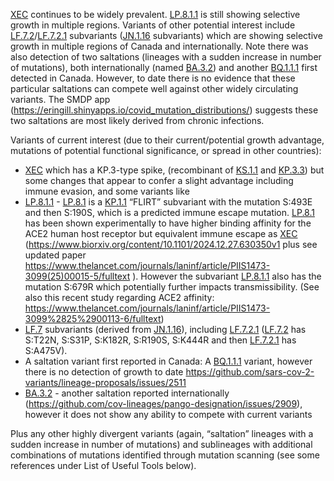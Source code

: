 

<u id='XEC'>XEC</u> continues to be widely prevalent. <u id='LP_8_1_1'>LP.8.1.1</u> is still showing selective growth in multiple regions. Variants of other potential interest include <u id='LF_7_2'>LF.7.2</u>/<u id='LF_7_2_1'>LF.7.2.1</u> subvariants (<u id='JN_1_16'>JN.1.16</u> subvariants) which are showing selective growth in multiple regions of Canada and internationally. Note there was also detection of two saltations (lineages with a sudden increase in number of mutations), both internationally (named <u id='BA_3_2'>BA.3.2</u>) and another <u id='BQ_1_1_1'>BQ.1.1.1</u> first detected in Canada. However, to date there is no evidence that these particular saltations can compete well against other widely circulating variants. The SMDP app (<https://eringill.shinyapps.io/covid_mutation_distributions/>) suggests these two saltations are most likely derived from chronic infections.



Variants of current interest (due to their current/potential growth advantage, mutations of potential functional significance, or spread in other countries):



* <u id='XEC'>XEC</u> which has a KP.3-type spike, (recombinant of <u id='KS_1_1'>KS.1.1</u> and <u id='KP_3_3'>KP.3.3</u>) but some changes that appear to confer a slight advantage including immune evasion, and some variants like
* <u id='LP_8_1_1'>LP.8.1.1</u> - <u id='LP_8_1'>LP.8.1</u> is a <u id='KP_1_1'>KP.1.1</u> “FLIRT” subvariant with the mutation S:493E and then S:190S, which is a predicted immune escape mutation. <u id='LP_8_1'>LP.8.1</u> has been shown experimentally to have higher binding affinity for the ACE2 human host receptor but equivalent immune escape as <u id='XEC'>XEC</u> (<https://www.biorxiv.org/content/10.1101/2024.12.27.630350v1> plus see updated paper <https://www.thelancet.com/journals/laninf/article/PIIS1473-3099(25)00015-5/fulltext> ). However the subvariant <u id='LP_8_1_1'>LP.8.1.1</u> also has the mutation S:679R which potentially further impacts transmissibility. (See also this recent study regarding ACE2 affinity: <https://www.thelancet.com/journals/laninf/article/PIIS1473-3099%2825%2900113-6/fulltext>)
* <u id='LF_7'>LF.7</u> subvariants (derived from <u id='JN_1_16'>JN.1.16</u>), including <u id='LF_7_2_1'>LF.7.2.1</u> (<u id='LF_7_2'>LF.7.2</u> has S:T22N, S:S31P, S:K182R, S:R190S, S:K444R and then <u id='LF_7_2_1'>LF.7.2.1</u> has S:A475V).
* A saltation variant first reported in Canada: A <u id='BQ_1_1_1'>BQ.1.1.1</u> variant, however there is no detection of growth to date <https://github.com/sars-cov-2-variants/lineage-proposals/issues/2511>
* <u id='BA_3_2'>BA.3.2</u> - another saltation reported internationally (<https://github.com/cov-lineages/pango-designation/issues/2909>), however it does not show any ability to compete with current variants

Plus any other highly divergent variants (again, “saltation” lineages with a sudden increase in number of mutations) and sublineages with additional combinations of mutations identified through mutation scanning (see some references under List of Useful Tools below).


<!-- edited -->